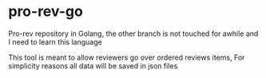 # pro-rev-go
Pro-rev repository in Golang, the other branch is not touched for awhile and I need to learn this language 

This tool is meant to allow reviewers go over ordered reviews items, For simplicity reasons all data will be saved in json files